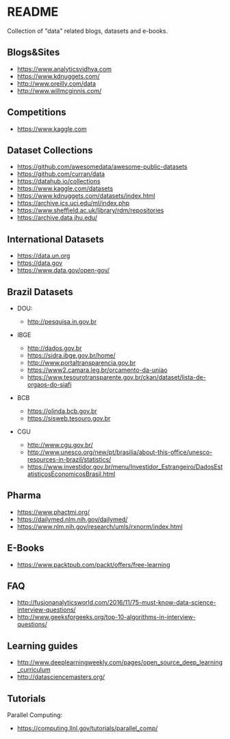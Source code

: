 README
======

Collection of "data" related blogs, datasets and e-books.

Blogs&Sites
-----------

- https://www.analyticsvidhya.com
- https://www.kdnuggets.com/
- http://www.oreilly.com/data
- http://www.willmcginnis.com/

Competitions
------------

- https://www.kaggle.com

Dataset Collections
-------------------

- https://github.com/awesomedata/awesome-public-datasets
- https://github.com/curran/data
- https://datahub.io/collections
- https://www.kaggle.com/datasets
- https://www.kdnuggets.com/datasets/index.html
- https://archive.ics.uci.edu/ml/index.php
- https://www.sheffield.ac.uk/library/rdm/repositories
- https://archive.data.jhu.edu/

International Datasets
----------------------

- https://data.un.org
- https://data.gov
- https://www.data.gov/open-gov/

Brazil Datasets
---------------

- DOU:
  - http://pesquisa.in.gov.br
- IBGE
  - http://dados.gov.br
  - https://sidra.ibge.gov.br/home/
  - http://www.portaltransparencia.gov.br
  - https://www2.camara.leg.br/orcamento-da-uniao
  - https://www.tesourotransparente.gov.br/ckan/dataset/lista-de-orgaos-do-siafi

- BCB
  - https://olinda.bcb.gov.br
  - https://sisweb.tesouro.gov.br

- CGU
  - http://www.cgu.gov.br/
  - http://www.unesco.org/new/pt/brasilia/about-this-office/unesco-resources-in-brazil/statistics/
  - https://www.investidor.gov.br/menu/Investidor_Estrangeiro/DadosEstatisticosEconomicosBrasil.html

Pharma
------

- https://www.phactmi.org/
- https://dailymed.nlm.nih.gov/dailymed/
- https://www.nlm.nih.gov/research/umls/rxnorm/index.html

E-Books
-------

- https://www.packtpub.com/packt/offers/free-learning

FAQ
---

- http://fusionanalyticsworld.com/2016/11/75-must-know-data-science-interview-questions/
- http://www.geeksforgeeks.org/top-10-algorithms-in-interview-questions/

Learning guides
---------------

- http://www.deeplearningweekly.com/pages/open_source_deep_learning_curriculum
- http://datasciencemasters.org/

Tutorials
---------

Parallel Computing:

- https://computing.llnl.gov/tutorials/parallel_comp/
